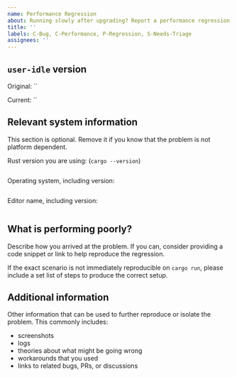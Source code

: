 ```yaml
---
name: Performance Regression
about: Running slowly after upgrading? Report a performance regression.
title: ''
labels: C-Bug, C-Performance, P-Regression, S-Needs-Triage
assignees: ''
---
```


## `user-idle` version

Original: `` <!-- The release number or commit hash of the version you last tested your app against. -->

Current: `` <!-- The release number or commit hash of the version you are currently using. -->

## Relevant system information

This section is optional. Remove it if you know that the problem is not platform dependent.

Rust version you are using: (`cargo --version`)

```text

```

Operating system, including version:

```text

```

Editor name, including version:

```text

```

## What is performing poorly?

Describe how you arrived at the problem. If you can, consider providing a code snippet or link
to help reproduce the regression.

If the exact scenario is not immediately reproducible on `cargo run`, please include a set list of steps to produce the correct setup.

## Additional information

Other information that can be used to further reproduce or isolate the problem.
This commonly includes:

- screenshots
- logs
- theories about what might be going wrong
- workarounds that you used
- links to related bugs, PRs, or discussions
